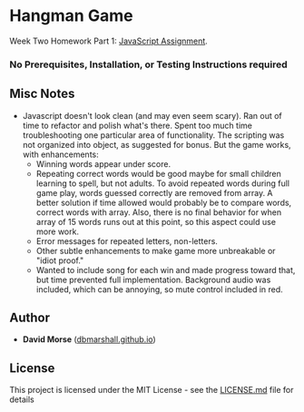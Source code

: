 # Hangman Game

Week Two Homework Part 1: [JavaScript Assignment](http://ucb.bootcampcontent.com/UCB-Coding-Bootcamp/09-11-2017-UCB-Class-Repository-FSF-FT/blob/master/02-week/homework/part-1/Instructions/homework-instructions.md).

### No Prerequisites, Installation, or Testing Instructions required

## Misc Notes

* Javascript doesn't look clean (and may even seem scary).  Ran out of time to refactor and polish what's there.  Spent too much time troubleshooting one particular area of functionality. The scripting was not organized into object, as suggested for bonus.  But the game works, with enhancements:
  * Winning words appear under score.
  * Repeating correct words would be good maybe for small children learning to spell, but not adults. To avoid repeated words during full game play, words guessed correctly are removed from array. A better solution if time allowed would probably be to compare words, correct words with array.  Also, there is no final behavior for when array of 15 words runs out at this point, so this aspect could use more work.  
  * Error messages for repeated letters, non-letters. 
  * Other subtle enhancements to make game more unbreakable or "idiot proof."
  * Wanted to include song for each win and made progress toward that, but time prevented full implementation.  Background audio was included, which can be annoying, so mute control included in red. 

## Author

* **David Morse** ([dbmarshall.github.io](https://dbmarshall.github.io))

## License

This project is licensed under the MIT License - see the [LICENSE.md](LICENSE.md) file for details

